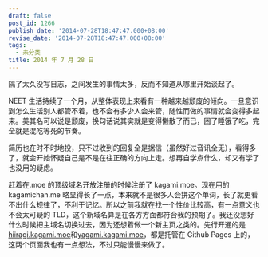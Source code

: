 ```yaml
---
draft: false
post_id: 1266
publish_date: '2014-07-28T18:47:47.000+08:00'
revise_date: '2014-07-28T18:47:47.000+08:00'
tags:
  - 未分类
title: 2014 年 7 月 28 日
---
```


隔了太久没写日志，之间发生的事情太多，反而不知道从哪里开始谈起了。

NEET 生活持续了一个月，从整体表现上来看有一种越来越颓废的倾向。一旦意识到怎么生活别人都管不着，也不会有多少人会来管，随性而做的事情就会变得多起来。美其名可以说是颓废，换句话说其实就是变得懒散了而已，困了睡饿了吃，完全就是混吃等死的节奏。

简历也在时不时地投，只不过收到的回复全是据信（虽然好过音讯全无），看得多了，就会开始怀疑自己是不是在往正确的方向上走。想再自学点什么，却又有学了也没用的疑虑。

赶着在.moe 的顶级域名开放注册的时候注册了 kagami.moe。现在用的 kagamichan.me 略显得长了一点，本来就不是很多人会拼这个单词，长了就更看不出什么规律了，不利于记忆。所以之前我就在找一个性价比较高，有一点意义也不会太可疑的 TLD，这个新域名算是在各方方面都符合我的预期了。我还没想好什么时候把主域名切换过去，因为还想着做一个新主页之类的。先行开通的是[hiiragi.kagami.moe](http://hiiragi.kagami.moe/)和[yagami.kagami.moe](http://yagami.kagami.moe/)，都是托管在 Github Pages 上的，这两个页面我也有一点想法，不过只能慢慢来做了。
